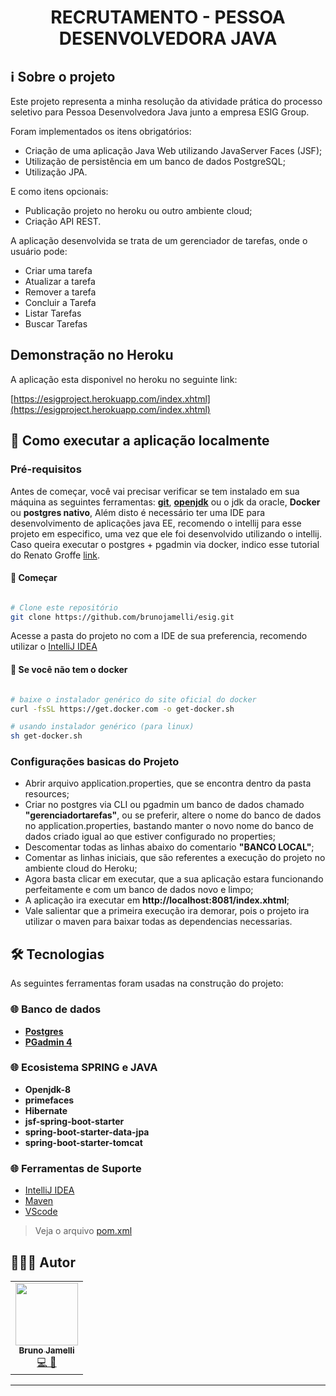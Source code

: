 <h1 align="center" style="font-weight:bold;">
    RECRUTAMENTO - PESSOA DESENVOLVEDORA JAVA
</h1>

## ℹ️ Sobre o projeto
Este projeto representa a minha resolução da atividade prática do processo seletivo para Pessoa Desenvolvedora Java junto a empresa ESIG Group.

Foram implementados os itens obrigatórios:

- Criação de uma aplicação Java Web utilizando JavaServer Faces (JSF);
- Utilização de persistência em um banco de dados PostgreSQL;
- Utilização JPA.

E como itens opcionais:

- Publicação projeto no heroku ou outro ambiente cloud;
- Criação API REST.

<p>A aplicação desenvolvida se trata de um gerenciador de tarefas, onde o usuário pode:</p>

- Criar uma tarefa
- Atualizar a tarefa
- Remover a tarefa
- Concluir a Tarefa
- Listar Tarefas
- Buscar Tarefas
## Demonstração no Heroku
A aplicação esta disponivel no heroku no seguinte link:

[https://esigproject.herokuapp.com/index.xhtml](https://esigproject.herokuapp.com/index.xhtml)

## 🚀 Como executar a aplicação localmente
### Pré-requisitos
Antes de começar, você vai precisar verificar se tem instalado em sua máquina as seguintes ferramentas: **[git](https://git-scm.com/book/en/v2/Getting-Started-Installing-Git)**, **[openjdk](https://openjdk.java.net/)** ou o jdk da oracle, **Docker** ou **postgres nativo**, Além disto é necessário ter uma IDE para desenvolvimento de aplicações java EE, recomendo o intellij para esse projeto em especifico, uma vez que ele foi desenvolvido utilizando o intellij. Caso queira executar o postgres + pgadmin via docker, 
indico esse tutorial do Renato Groffe [link](https://renatogroffe.medium.com/postgresql-pgadmin-4-docker-compose-montando-rapidamente-um-ambiente-para-uso-55a2ab230b89).

#### 🏁 Começar
```bash

# Clone este repositório
git clone https://github.com/brunojamelli/esig.git

```

Acesse a pasta do projeto no com a IDE de sua preferencia, recomendo utilizar o [IntelliJ IDEA](https://www.jetbrains.com/pt-br/idea/download/#section=linux) 
#### 🐳 Se você não tem o docker
```bash

# baixe o instalador genérico do site oficial do docker
curl -fsSL https://get.docker.com -o get-docker.sh

# usando instalador genérico (para linux)
sh get-docker.sh

```
### Configurações basicas do Projeto
- Abrir arquivo application.properties, que se encontra dentro da pasta resources;
- Criar no postgres via CLI ou pgadmin um banco de dados chamado **"gerenciadortarefas"**, ou se preferir, altere o nome do banco de dados no application.properties, bastando manter o novo nome do banco de dados criado igual ao que estiver configurado no properties;
- Descomentar todas as linhas abaixo do comentario **"BANCO LOCAL"**;
- Comentar as linhas iniciais, que são referentes a execução do projeto no ambiente cloud do Heroku;
- Agora basta clicar em executar, que a sua aplicação estara funcionando perfeitamente e com um banco de dados novo e limpo;
- A aplicação ira executar em **http://localhost:8081/index.xhtml**;
- Vale salientar que a primeira execução ira demorar, pois o projeto ira utilizar o maven para baixar todas as dependencias necessarias.

## 🛠 Tecnologias

As seguintes ferramentas foram usadas na construção do projeto:

### 🌐 **Banco de dados** 
- **[Postgres](https://expressjs.com/)**
- **[PGadmin 4](https://github.com/arb/celebrate)**

### 🌐 **Ecosistema SPRING e JAVA**
- **Openjdk-8**
- **primefaces**
- **Hibernate**
- **jsf-spring-boot-starter**
- **spring-boot-starter-data-jpa**
- **spring-boot-starter-tomcat**

### 🌐 **Ferramentas de Suporte**
- [IntelliJ IDEA](https://www.jetbrains.com/pt-br/idea/download/#section=linux) 
- [Maven](https://maven.apache.org/)
- [VScode](https://code.visualstudio.com/)

> Veja o arquivo [pom.xml](https://github.com/brunojamelli/esig/blob/master/pom.xml)

## 👩🏽‍💻 Autor
<table>
  <tr>
    <td align="center"><a href="https://github.com/brunojamelli"><img src="https://avatars0.githubusercontent.com/u/21262825?s=400&u=8d99e00b964f6e0eb0684b34b9094a6c6163b65e&v=4" width="100px;" alt=""/><br /><sub><b>Bruno Jamelli</b></sub></a><br /><a href="https://github.com/brunojamelli/potianuncios-api" title="Code">💻 🎨</a></td>
  <tr>
</table>

---